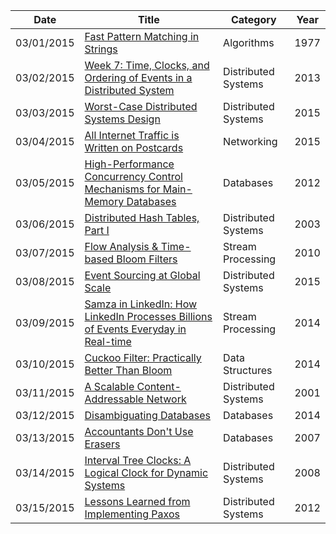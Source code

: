 | Date       | Title         | Category  | Year  |
| ---------- |---------------| ----------|-------|
| 03/01/2015 | [Fast Pattern Matching in Strings](http://www.cin.ufpe.br/~paguso/courses/if767/bib/KMP_1977.pdf) | Algorithms | 1977
| 03/02/2015 | [Week 7: Time, Clocks, and Ordering of Events in a Distributed System](http://swizec.com/blog/week-7-time-clocks-and-ordering-of-events-in-a-distributed-system/swizec/6444) | Distributed Systems | 2013
| 03/03/2015 | [Worst-Case Distributed Systems Design](http://www.bailis.org/blog/worst-case-distributed-systems-design/) | Distributed Systems | 2015
| 03/04/2015 | [All Internet Traffic is Written on Postcards](http://www.thoughtworks.com/insights/blog/all-internet-traffic-written-postcards) | Networking | 2015
| 03/05/2015 | [High-Performance Concurrency Control Mechanisms for Main-Memory Databases](http://arxiv.org/pdf/1201.0228v1.pdf) | Databases | 2012
| 03/06/2015 | [Distributed Hash Tables, Part I](http://www.linuxjournal.com/article/6797) | Distributed Systems | 2003
| 03/07/2015 | [Flow Analysis & Time-based Bloom Filters](https://www.igvita.com/2010/01/06/flow-analysis-time-based-bloom-filters/) | Stream Processing | 2010
| 03/08/2015 | [Event Sourcing at Global Scale](http://krasserm.github.io/2015/01/13/event-sourcing-at-global-scale/) | Distributed Systems | 2015
| 03/09/2015 | [Samza in LinkedIn: How LinkedIn Processes Billions of Events Everyday in Real-time](http://www.infoq.com/presentations/samza-linkedin-2014) | Stream Processing | 2014
| 03/10/2015 | [Cuckoo Filter: Practically Better Than Bloom](http://www.pdl.cmu.edu/PDL-FTP/FS/cuckoo-conext2014.pdf) | Data Structures | 2014
| 03/11/2015 | [A Scalable Content-Addressable Network](http://www.eecs.berkeley.edu/~sylvia/papers/cans.pdf) | Distributed Systems | 2001
| 03/12/2015 | [Disambiguating Databases](http://queue.acm.org/detail.cfm?id=2696453) | Databases | 2014
| 03/13/2015 | [Accountants Don't Use Erasers](http://blogs.msdn.com/b/pathelland/archive/2007/06/14/accountants-don-t-use-erasers.aspx) | Databases | 2007
| 03/14/2015 | [Interval Tree Clocks: A Logical Clock for Dynamic Systems](http://gsd.di.uminho.pt/members/cbm/ps/itc2008.pdf) | Distributed Systems | 2008
| 03/15/2015 | [Lessons Learned from Implementing Paxos](http://blog.willportnoy.com/2012/06/lessons-learned-from-paxos.html) | Distributed Systems | 2012
